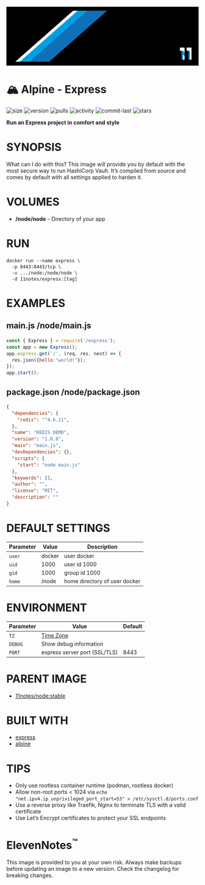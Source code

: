 ![Banner](https://github.com/11notes/defaults/blob/main/static/img/banner.png?raw=true)

# 🏔️ Alpine - Express
![size](https://img.shields.io/docker/image-size/11notes/express/4.18.2?color=0eb305) ![version](https://img.shields.io/docker/v/11notes/express/4.18.2?color=eb7a09) ![pulls](https://img.shields.io/docker/pulls/11notes/express?color=2b75d6) ![activity](https://img.shields.io/github/commit-activity/m/11notes/docker-express?color=c91cb8) ![commit-last](https://img.shields.io/github/last-commit/11notes/docker-express?color=c91cb8) ![stars](https://img.shields.io/docker/stars/11notes/express?color=e6a50e)

**Run an Express project in comfort and style**

# SYNOPSIS
What can I do with this? This image will provide you by default with the most secure way to run HashiCorp Vault. It’s compiled from source and comes by default with all settings applied to harden it.

# VOLUMES
* **/node/node** - Directory of your app

# RUN
```shell
docker run --name express \
  -p 8443:8443/tcp \
  -v .../node:/node/node \
  -d 11notes/express:[tag]
```

# EXAMPLES
## main.js /node/main.js
```js
const { Express } = require('/express');
const app = new Express();
app.express.get('/', (req, res, next) => {
  res.json({hello:"world!"});
});
app.start();
```

## package.json /node/package.json
```json
{
  "dependencies": {
    "redis": "^4.6.11",
  },
  "name": "REDIS DEMO",
  "version": "1.0.0",
  "main": "main.js",
  "devDependencies": {},
  "scripts": {
    "start": "node main.js"
  },
  "keywords": [],
  "author": "",
  "license": "MIT",
  "description": ""
}
```

# DEFAULT SETTINGS
| Parameter | Value | Description |
| --- | --- | --- |
| `user` | docker | user docker |
| `uid` | 1000 | user id 1000 |
| `gid` | 1000 | group id 1000 |
| `home` | /node | home directory of user docker |

# ENVIRONMENT
| Parameter | Value | Default |
| --- | --- | --- |
| `TZ` | [Time Zone](https://en.wikipedia.org/wiki/List_of_tz_database_time_zones) | |
| `DEBUG` | Show debug information | |
| `PORT` | express server port (SSL/TLS) | 8443 |

# PARENT IMAGE
* [11notes/node:stable](https://hub.docker.com/r/11notes/node)

# BUILT WITH
* [express](https://expressjs.com)
* [alpine](https://alpinelinux.org)

# TIPS
* Only use rootless container runtime (podman, rootless docker)
* Allow non-root ports < 1024 via `echo "net.ipv4.ip_unprivileged_port_start=53" > /etc/sysctl.d/ports.conf`
* Use a reverse proxy like Traefik, Nginx to terminate TLS with a valid certificate
* Use Let’s Encrypt certificates to protect your SSL endpoints

# ElevenNotes<sup>™️</sup>
This image is provided to you at your own risk. Always make backups before updating an image to a new version. Check the changelog for breaking changes.
    
